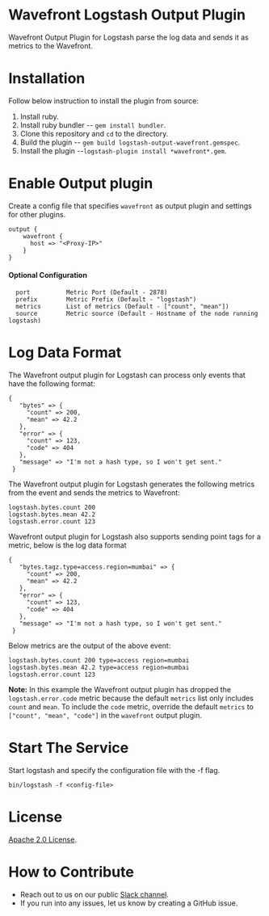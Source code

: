 # Wavefront Logstash Output Plugin
Wavefront Output Plugin for Logstash parse the log data and sends it as metrics to the Wavefront.

# Installation
Follow below instruction to install the plugin from source:
   1. Install ruby.
   2. Install ruby bundler -- `gem install bundler`.
   3. Clone this repository and `cd` to the directory.
   4. Build the plugin -- `gem build logstash-output-wavefront.gemspec`.
   5. Install the plugin --`logstash-plugin install *wavefront*.gem`.

# Enable Output plugin
Create a config file that specifies `wavefront` as output plugin and settings for other plugins.
```
output {
    wavefront {
      host => "<Proxy-IP>"
    }
}
```
#### Optional Configuration
```
  port          Metric Port (Default - 2878)
  prefix        Metric Prefix (Default - "logstash")
  metrics       List of metrics (Default - ["count", "mean"])
  source        Metric source (Default - Hostname of the node running logstash)  
```

# Log Data Format
The Wavefront output plugin for Logstash can process only events that have the following format:
```
{
   "bytes" => {
     "count" => 200,
     "mean" => 42.2
   },
   "error" => {
     "count" => 123,
     "code" => 404
   },
   "message" => "I'm not a hash type, so I won't get sent."
 }
```
The Wavefront output plugin for Logstash generates the following metrics from the event and sends the metrics to Wavefront:
```
logstash.bytes.count 200
logstash.bytes.mean 42.2
logstash.error.count 123
```
Wavefront output plugin for Logstash also supports sending point tags for a metric, below is the log data format
```
{
   "bytes.tagz.type=access.region=mumbai" => {
     "count" => 200,
     "mean" => 42.2
   },
   "error" => {
     "count" => 123,
     "code" => 404
   },
   "message" => "I'm not a hash type, so I won't get sent."
 }
```
Below metrics are the output of the above event:
```
logstash.bytes.count 200 type=access region=mumbai
logstash.bytes.mean 42.2 type=access region=mumbai
logstash.error.count 123
```

**Note:** In this example the Wavefront output plugin has dropped the `logstash.error.code` metric because the default `metrics` list only includes `count` and `mean`. To include the `code` metric, override the default `metrics` to `["count", "mean", "code"]` in the `wavefront` output plugin.

# Start The Service
Start logstash and specify the configuration file with the -f flag.
```
bin/logstash -f <config-file>
```

# License
[Apache 2.0 License](LICENSE).

# How to Contribute

* Reach out to us on our public [Slack channel](https://www.wavefront.com/join-public-slack).
* If you run into any issues, let us know by creating a GitHub issue.
